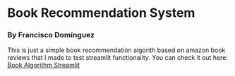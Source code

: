 # Book Recommendation System
### By Francisco Domínguez
This is just a simple book recommendation algorith based on amazon book reviews that I made to test streamlit functionality. You can check it out here:
[Book Algorithm Streamlit](https://book-recommendation-6zvususuzytfdab2hgaiyo.streamlit.app/)